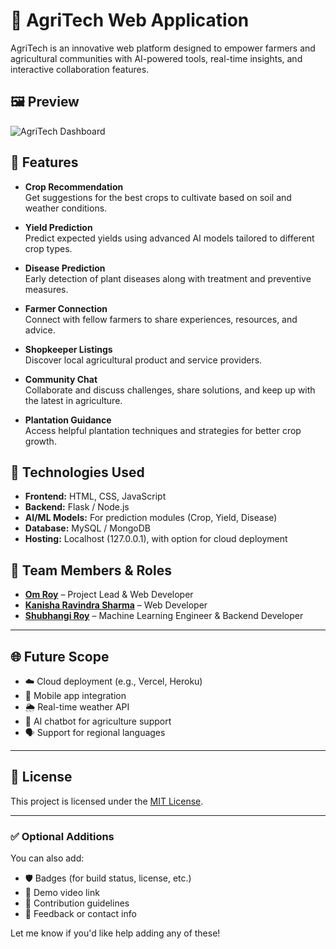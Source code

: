 # 🌾 AgriTech Web Application

AgriTech is an innovative web platform designed to empower farmers and agricultural communities with AI-powered tools, real-time insights, and interactive collaboration features.

## 🖼️ Preview

![AgriTech Dashboard](https://github.com/omroy07/AgriTech/blob/main/image/Screenshot%202025-06-03%20111019.png)

## 🌟 Features

- **Crop Recommendation**  
  Get suggestions for the best crops to cultivate based on soil and weather conditions.

- **Yield Prediction**  
  Predict expected yields using advanced AI models tailored to different crop types.

- **Disease Prediction**  
  Early detection of plant diseases along with treatment and preventive measures.

- **Farmer Connection**  
  Connect with fellow farmers to share experiences, resources, and advice.

- **Shopkeeper Listings**  
  Discover local agricultural product and service providers.

- **Community Chat**  
  Collaborate and discuss challenges, share solutions, and keep up with the latest in agriculture.

- **Plantation Guidance**  
  Access helpful plantation techniques and strategies for better crop growth.

## 🚀 Technologies Used

- **Frontend:** HTML, CSS, JavaScript  
- **Backend:** Flask / Node.js 
- **AI/ML Models:** For prediction modules (Crop, Yield, Disease)  
- **Database:** MySQL / MongoDB  
- **Hosting:** Localhost (127.0.0.1), with option for cloud deployment

## 👥 Team Members & Roles

- **[Om Roy](https://github.com/omroy07)** – Project Lead & Web Developer  
- **[Kanisha Ravindra Sharma](https://github.com/KanishaSharma11)** – Web Developer  
- **[Shubhangi Roy](https://github.com/ShubhangiRoy12)** – Machine Learning Engineer & Backend Developer

---

## 🌐 Future Scope

- ☁️ Cloud deployment (e.g., Vercel, Heroku)
- 📱 Mobile app integration
- 🌦️ Real-time weather API
- 🤖 AI chatbot for agriculture support
- 🗣️ Support for regional languages

---

## 📃 License

This project is licensed under the [MIT License](LICENSE).

---

### ✅ Optional Additions

You can also add:
- 🛡️ Badges (for build status, license, etc.)
- 🎥 Demo video link
- 🤝 Contribution guidelines
- 💬 Feedback or contact info

Let me know if you'd like help adding any of these!
